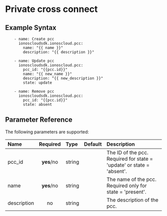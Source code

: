 # Private cross connect

## Example Syntax

```text
    - name: Create pcc
      ionoscloudsdk.ionoscloud.pcc:
        name: "{{ name }}"
        description: "{{ description }}"

    - name: Update pcc
      ionoscloudsdk.ionoscloud.pcc:
        pcc_id: "{{pcc.id}}"
        name: "{{ new_name }}"
        description: "{{ new_description }}"
        state: update

    - name: Remove pcc
      ionoscloudsdk.ionoscloud.pcc:
        pcc_id: "{{pcc.id}}"
        state: absent
```

## Parameter Reference

The following parameters are supported:

| Name | Required | Type | Default | Description |
| :--- | :---: | :--- | :--- | :--- |
| pcc\_id | **yes**/no | string |  | The ID of the pcc. Required for state = 'update' or state = 'absent'. |
| name | **yes**/no | string |  | The name of the pcc. Required only for state = 'present'. |
| description | no | string |  | The description of the pcc. |

